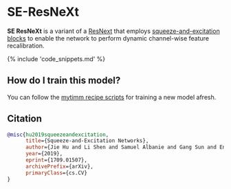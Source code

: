 # SE-ResNeXt

**SE ResNeXt** is a variant of a [ResNext](https://www.paperswithcode.com/method/resneXt) that employs [squeeze-and-excitation blocks](https://paperswithcode.com/method/squeeze-and-excitation-block) to enable the network to perform dynamic channel-wise feature recalibration.

{% include 'code_snippets.md' %}

## How do I train this model?

You can follow the [mytimm recipe scripts](https://rwightman.github.io/pytorch-image-models/scripts/) for training a new model afresh.

## Citation

```BibTeX
@misc{hu2019squeezeandexcitation,
      title={Squeeze-and-Excitation Networks}, 
      author={Jie Hu and Li Shen and Samuel Albanie and Gang Sun and Enhua Wu},
      year={2019},
      eprint={1709.01507},
      archivePrefix={arXiv},
      primaryClass={cs.CV}
}
```

<!--
Type: model-index
Collections:
- Name: SEResNeXt
  Paper:
    Title: Squeeze-and-Excitation Networks
    URL: https://paperswithcode.com/paper/squeeze-and-excitation-networks
Models:
- Name: seresnext26d_32x4d
  In Collection: SEResNeXt
  Metadata:
    FLOPs: 3507053024
    Parameters: 16810000
    File Size: 67425193
    Architecture:
    - 1x1 Convolution
    - Batch Normalization
    - Convolution
    - Global Average Pooling
    - Grouped Convolution
    - Max Pooling
    - ReLU
    - ResNeXt Block
    - Residual Connection
    - Softmax
    - Squeeze-and-Excitation Block
    Tasks:
    - Image Classification
    Training Techniques:
    - Label Smoothing
    - SGD with Momentum
    - Weight Decay
    Training Data:
    - ImageNet
    Training Resources: 8x NVIDIA Titan X GPUs
    ID: seresnext26d_32x4d
    LR: 0.6
    Epochs: 100
    Layers: 26
    Dropout: 0.2
    Crop Pct: '0.875'
    Momentum: 0.9
    Batch Size: 1024
    Image Size: '224'
    Interpolation: bicubic
  Code: https://github.com/rwightman/pytorch-image-models/blob/a7f95818e44b281137503bcf4b3e3e94d8ffa52f/mytimm/models/resnet.py#L1234
  Weights: https://github.com/rwightman/pytorch-image-models/releases/download/v0.1-weights/seresnext26d_32x4d-80fa48a3.pth
  Results:
  - Task: Image Classification
    Dataset: ImageNet
    Metrics:
      Top 1 Accuracy: 77.59%
      Top 5 Accuracy: 93.61%
- Name: seresnext26t_32x4d
  In Collection: SEResNeXt
  Metadata:
    FLOPs: 3466436448
    Parameters: 16820000
    File Size: 67414838
    Architecture:
    - 1x1 Convolution
    - Batch Normalization
    - Convolution
    - Global Average Pooling
    - Grouped Convolution
    - Max Pooling
    - ReLU
    - ResNeXt Block
    - Residual Connection
    - Softmax
    - Squeeze-and-Excitation Block
    Tasks:
    - Image Classification
    Training Techniques:
    - Label Smoothing
    - SGD with Momentum
    - Weight Decay
    Training Data:
    - ImageNet
    Training Resources: 8x NVIDIA Titan X GPUs
    ID: seresnext26t_32x4d
    LR: 0.6
    Epochs: 100
    Layers: 26
    Dropout: 0.2
    Crop Pct: '0.875'
    Momentum: 0.9
    Batch Size: 1024
    Image Size: '224'
    Interpolation: bicubic
  Code: https://github.com/rwightman/pytorch-image-models/blob/a7f95818e44b281137503bcf4b3e3e94d8ffa52f/mytimm/models/resnet.py#L1246
  Weights: https://github.com/rwightman/pytorch-image-models/releases/download/v0.1-weights/seresnext26tn_32x4d-569cb627.pth
  Results:
  - Task: Image Classification
    Dataset: ImageNet
    Metrics:
      Top 1 Accuracy: 77.99%
      Top 5 Accuracy: 93.73%
- Name: seresnext50_32x4d
  In Collection: SEResNeXt
  Metadata:
    FLOPs: 5475179184
    Parameters: 27560000
    File Size: 110569859
    Architecture:
    - 1x1 Convolution
    - Batch Normalization
    - Convolution
    - Global Average Pooling
    - Grouped Convolution
    - Max Pooling
    - ReLU
    - ResNeXt Block
    - Residual Connection
    - Softmax
    - Squeeze-and-Excitation Block
    Tasks:
    - Image Classification
    Training Techniques:
    - Label Smoothing
    - SGD with Momentum
    - Weight Decay
    Training Data:
    - ImageNet
    Training Resources: 8x NVIDIA Titan X GPUs
    ID: seresnext50_32x4d
    LR: 0.6
    Epochs: 100
    Layers: 50
    Dropout: 0.2
    Crop Pct: '0.875'
    Momentum: 0.9
    Batch Size: 1024
    Image Size: '224'
    Interpolation: bicubic
  Code: https://github.com/rwightman/pytorch-image-models/blob/a7f95818e44b281137503bcf4b3e3e94d8ffa52f/mytimm/models/resnet.py#L1267
  Weights: https://github.com/rwightman/pytorch-image-models/releases/download/v0.1-weights/seresnext50_32x4d_racm-a304a460.pth
  Results:
  - Task: Image Classification
    Dataset: ImageNet
    Metrics:
      Top 1 Accuracy: 81.27%
      Top 5 Accuracy: 95.62%
-->
